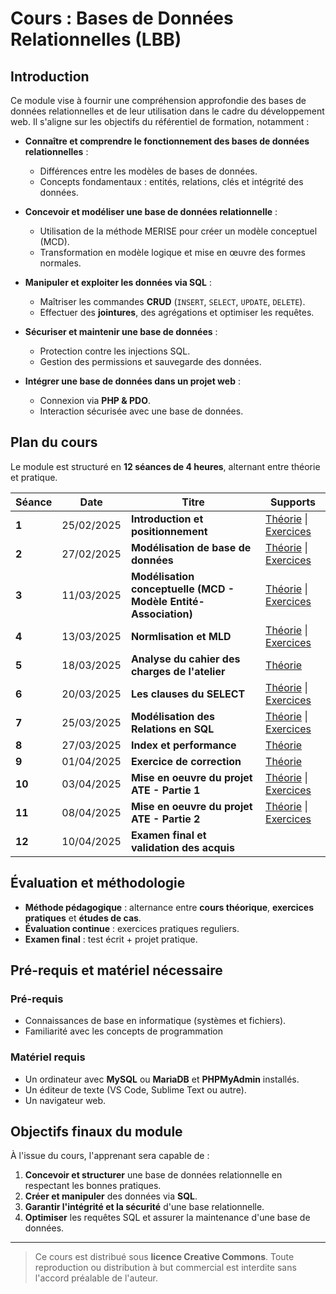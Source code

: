 # **Cours : Bases de Données Relationnelles (LBB)**

## **Introduction**
Ce module vise à fournir une compréhension approfondie des bases de données relationnelles et de leur utilisation dans le cadre du développement web. Il s'aligne sur les objectifs du référentiel de formation, notamment :

- **Connaître et comprendre le fonctionnement des bases de données relationnelles** :
  - Différences entre les modèles de bases de données.
  - Concepts fondamentaux : entités, relations, clés et intégrité des données.
  
- **Concevoir et modéliser une base de données relationnelle** :
  - Utilisation de la méthode MERISE pour créer un modèle conceptuel (MCD).
  - Transformation en modèle logique et mise en œuvre des formes normales.

- **Manipuler et exploiter les données via SQL** :
  - Maîtriser les commandes **CRUD** (`INSERT`, `SELECT`, `UPDATE`, `DELETE`).
  - Effectuer des **jointures**, des agrégations et optimiser les requêtes.

- **Sécuriser et maintenir une base de données** :
  - Protection contre les injections SQL.
  - Gestion des permissions et sauvegarde des données.

- **Intégrer une base de données dans un projet web** :
  - Connexion via **PHP & PDO**.
  - Interaction sécurisée avec une base de données.

## **Plan du cours**
Le module est structuré en **12 séances de 4 heures**, alternant entre théorie et pratique.

| Séance | Date       | Titre                                              | Supports                                           |
|--------|------------|----------------------------------------------------|----------------------------------------------------|
| **1**  | 25/02/2025 | **Introduction et positionnement**                | [Théorie](session_1.md) \| [Exercices](session_1_exo.md) |
| **2**  | 27/02/2025 | **Modélisation de base de données**               | [Théorie](session_2.md) \| [Exercices](session_2_exo.md) |
| **3**  | 11/03/2025 | **Modélisation conceptuelle (MCD - Modèle Entité-Association)** | [Théorie](session_3.md) \| [Exercices](session_3_exo.md) |
| **4**  | 13/03/2025 | **Normlisation et MLD**                           | [Théorie](session_4.md) \| [Exercices](session_4_exo.md) |
| **5**  | 18/03/2025 | **Analyse du cahier des charges de l'atelier**    | [Théorie](session_5.md) |
| **6**  | 20/03/2025 | **Les clauses du SELECT**                         | [Théorie](session_6.md) \| [Exercices](session_6_exo.md) |
| **7**  | 25/03/2025 | **Modélisation des Relations en SQL**             | [Théorie](session_7.md) \| [Exercices](session_7_exo.md) |
| **8**  | 27/03/2025 | **Index et performance**      | [Théorie](session_8.md) |
| **9**  | 01/04/2025 | **Exercice de correction**      | [Théorie](session_9.md) |
| **10** | 03/04/2025 | **Mise en oeuvre du projet ATE - Partie 1**                  | [Théorie](session_10.md) \| [Exercices](session_10_exo.md) |
| **11** | 08/04/2025 | **Mise en oeuvre du projet ATE - Partie 2** | [Théorie](session_11.md) \| [Exercices](session_11_exo.md) |
| **12** | 10/04/2025 | **Examen final et validation des acquis**         | |

## **Évaluation et méthodologie**
- **Méthode pédagogique** : alternance entre **cours théorique**, **exercices pratiques** et **études de cas**.
- **Évaluation continue** : exercices pratiques reguliers.
- **Examen final** : test écrit + projet pratique.


## **Pré-requis et matériel nécessaire**
### **Pré-requis**
- Connaissances de base en informatique (systèmes et fichiers).
- Familiarité avec les concepts de programmation

### **Matériel requis**
- Un ordinateur avec **MySQL** ou **MariaDB** et **PHPMyAdmin** installés.
- Un éditeur de texte (VS Code, Sublime Text ou autre).
- Un navigateur web.


## **Objectifs finaux du module**
À l'issue du cours, l'apprenant sera capable de :
1. **Concevoir et structurer** une base de données relationnelle en respectant les bonnes pratiques.
2. **Créer et manipuler** des données via **SQL**.
3. **Garantir l'intégrité et la sécurité** d'une base relationnelle.
4. **Optimiser** les requêtes SQL et assurer la maintenance d'une base de données.

---
> Ce cours est distribué sous **licence Creative Commons**. Toute reproduction ou distribution à but commercial est interdite sans l'accord préalable de l'auteur.